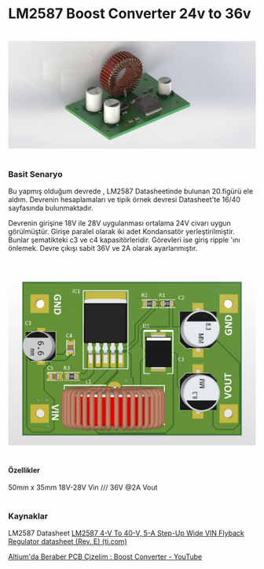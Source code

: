 # LM2587 Boost Converter 24v to 36v
#

![](https://github.com/bkaan99/LM2587_boostconv/blob/main/outputs/rendered_project_pcb.jpeg)

#
### Basit Senaryo
Bu yapmış olduğum devrede , LM2587 Datasheetinde bulunan 20.figürü ele aldım. Devrenin hesaplamaları ve tipik örnek devresi Datasheet'te 16/40 sayfasında bulunmaktadır. 

Devrenin girişine 18V ile 28V uygulanması ortalama 24V civarı uygun görülmüştür. Girişe paralel olarak iki adet Kondansatör yerleştirilmiştir. Bunlar şematikteki c3 ve c4 kapasitörleridir. Görevleri ise giriş ripple 'ını önlemek.
Devre çıkışı sabit 36V ve 2A olarak ayarlanmıştır.
#

![](https://github.com/bkaan99/LM2587_boostconv/blob/main/outputs/pcb3d.png)
#
#### Özellikler
50mm x 35mm 
18V-28V Vin /// 36V @2A Vout
#
### Kaynaklar

LM2587 Datasheet  [LM2587 4-V To 40-V, 5-A Step-Up Wide VIN Flyback Regulator datasheet (Rev. E) (ti.com)](https://www.ti.com/lit/ds/symlink/lm2587.pdf?ts=1644065896405&ref_url=https%253A%252F%252Fwww.google.com%252F)

[Altium'da Beraber PCB Çizelim : Boost Converter - YouTube](https://www.youtube.com/watch?v=SM6gcsjcgYY&t=3s)
